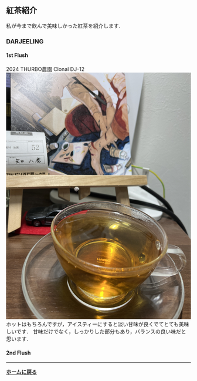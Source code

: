 <script type="text/x-mathjax-config">
MathJax.Hub.Config({
  tex2jax: {
    inlineMath: [['$','$'], ['\\(','\\)']],
    processEscapes: true
  },
  CommonHTML: { matchFontHeight: false },
  displayAlign: "left",
  displayIndent: "2em"
});
</script>
<script async src="https://cdnjs.cloudflare.com/ajax/libs/mathjax/2.7.0/MathJax.js?config=TeX-AMS_CHTML"></script>


## **紅茶紹介**
私が今まで飲んで美味しかった紅茶を紹介します．

### DARJEELING

#### 1st Flush
2024 THURBO農園 Clonal DJ-12
<img src="./tea/24_1st_thurbo_clonal_dj_12.jpeg">
ホットはもちろんですが，アイスティーにすると淡い甘味が良くでてとても美味しいです．
甘味だけでなく，しっかりした部分もあり，バランスの良い味だと思います．

#### 2nd Flush

---

**[ホームに戻る](/index)**